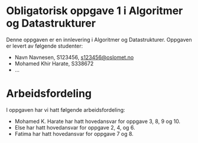 # Obligatorisk oppgave 1 i Algoritmer og Datastrukturer

Denne oppgaven er en innlevering i Algoritmer og Datastrukturer. 
Oppgaven er levert av følgende studenter:
* Navn Navnesen, S123456, s123456@oslomet.no
* Mohamed Khir Harate, S338672
* ...

# Arbeidsfordeling

I oppgaven har vi hatt følgende arbeidsfordeling:
* Mohamed K. Harate har hatt hovedansvar for oppgave 3, 8, 9 og 10. 
* Else har hatt hovedansvar for oppgave 2, 4, og 6. 
* Fatima har hatt hovedansvar for oppgave 7 og 8. 
